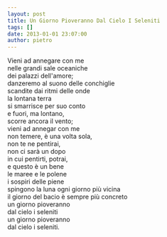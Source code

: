```yaml
---
layout: post
title: Un Giorno Pioveranno Dal Cielo I Seleniti
tags: []
date: 2013-01-01 23:07:00
author: pietro
---
```

Vieni ad annegare con me<br/>nelle grandi sale oceaniche<br/>dei palazzi dell'amore;<br/>danzeremo al suono delle conchiglie<br/>scandite dai ritmi delle onde<br/>la lontana terra<br/>si smarrisce per suo conto<br/>e fuori, ma lontano,<br/>scorre ancora il vento;<br/>vieni ad annegar con me<br/>non temere, è una volta sola,<br/>non te ne pentirai,<br/>non ci sarà un dopo<br/>in cui pentirti, potrai,<br/>e questo è un bene<br/>le maree e le polene<br/>i sospiri delle piene<br/>spingono la luna ogni giorno più vicina<br/>il giorno del bacio è sempre più concreto<br/>un giorno pioveranno<br/>dal cielo i seleniti<br/>un giorno pioveranno<br/>dal cielo i seleniti.
